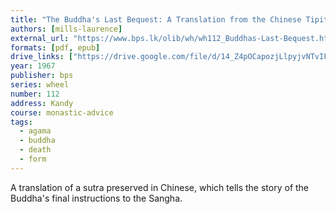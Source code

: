 ```yaml
---
title: "The Buddha's Last Bequest: A Translation from the Chinese Tipiṭaka"
authors: [mills-laurence]
external_url: "https://www.bps.lk/olib/wh/wh112_Buddhas-Last-Bequest.html"
formats: [pdf, epub]
drive_links: ["https://drive.google.com/file/d/14_Z4pOCapozjLlpyjvNTvIFtjh1_c-d9/view?usp=drivesdk", "https://drive.google.com/file/d/1jZtrqx8XS6TMNEB7Z17mulbY5ni_hRlY/view?usp=drivesdk"]
year: 1967
publisher: bps
series: wheel
number: 112
address: Kandy
course: monastic-advice
tags:
  - agama
  - buddha
  - death
  - form
---
```


A translation of a sutra preserved in Chinese, which tells the story of the Buddha's final instructions to the Sangha.
